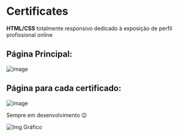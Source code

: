 # Certificates

**HTML/CSS** totalmente responsivo dedicado à exposição de perfil profissional online

## Página Principal:

![image](https://user-images.githubusercontent.com/66069561/144326555-31d39938-5a9c-40a8-8098-f31006a9d4d6.png)
##
## Página para cada certificado:

![image](https://user-images.githubusercontent.com/66069561/144326751-2d9c45a3-d3d4-4ae9-b87f-efb5695ead04.png)


Sempre em desenvolvimento 😉


![Img Gráfico](https://publicdomainvectors.org/photos/cyberscooty-graph.png)
